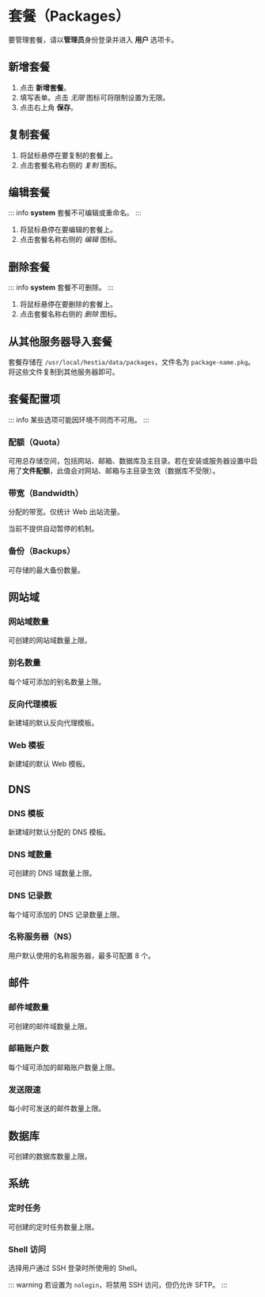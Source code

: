 # 套餐（Packages）

要管理套餐，请以**管理员**身份登录并进入 **用户 <i class="fas fa-fw fa-users"></i>** 选项卡。

## 新增套餐

1. 点击 **<i class="fas fa-fw fa-plus-circle"></i> 新增套餐**。
2. 填写表单。点击 <i class="fas fa-fw fa-infinity"><span class="visually-hidden">无限</span></i> 图标可将限制设置为无限。
3. 点击右上角 **<i class="fas fa-fw fa-save"></i> 保存**。

## 复制套餐

1. 将鼠标悬停在要复制的套餐上。
2. 点击套餐名称右侧的 <i class="fas fa-fw fa-clone"><span class="visually-hidden">复制</span></i> 图标。

## 编辑套餐

::: info
**system** 套餐不可编辑或重命名。
:::

1. 将鼠标悬停在要编辑的套餐上。
2. 点击套餐名称右侧的 <i class="fas fa-fw fa-pencil-alt"><span class="visually-hidden">编辑</span></i> 图标。

## 删除套餐

::: info
**system** 套餐不可删除。
:::

1. 将鼠标悬停在要删除的套餐上。
2. 点击套餐名称右侧的 <i class="fas fa-fw fa-trash"><span class="visually-hidden">删除</span></i> 图标。

## 从其他服务器导入套餐

套餐存储在 `/usr/local/hestia/data/packages`，文件名为 `package-name.pkg`。将这些文件复制到其他服务器即可。

## 套餐配置项

::: info
某些选项可能因环境不同而不可用。
:::

### 配额（Quota）

可用总存储空间，包括网站、邮箱、数据库及主目录。若在安装或服务器设置中启用了**文件配额**，此值会对网站、邮箱与主目录生效（数据库不受限）。

### 带宽（Bandwidth）

分配的带宽。仅统计 Web 出站流量。

当前不提供自动暂停的机制。

### 备份（Backups）

可存储的最大备份数量。

## 网站域

### 网站域数量

可创建的网站域数量上限。

### 别名数量

每个域可添加的别名数量上限。

### 反向代理模板

新建域的默认反向代理模板。

### Web 模板

新建域的默认 Web 模板。

## DNS

### DNS 模板

新建域时默认分配的 DNS 模板。

### DNS 域数量

可创建的 DNS 域数量上限。

### DNS 记录数

每个域可添加的 DNS 记录数量上限。

### 名称服务器（NS）

用户默认使用的名称服务器，最多可配置 8 个。

## 邮件

### 邮件域数量

可创建的邮件域数量上限。

### 邮箱账户数

每个域可添加的邮箱账户数量上限。

### 发送限速

每小时可发送的邮件数量上限。

## 数据库

可创建的数据库数量上限。

## 系统

### 定时任务

可创建的定时任务数量上限。

### Shell 访问

选择用户通过 SSH 登录时所使用的 Shell。

::: warning
若设置为 `nologin`，将禁用 SSH 访问，但仍允许 SFTP。
:::
